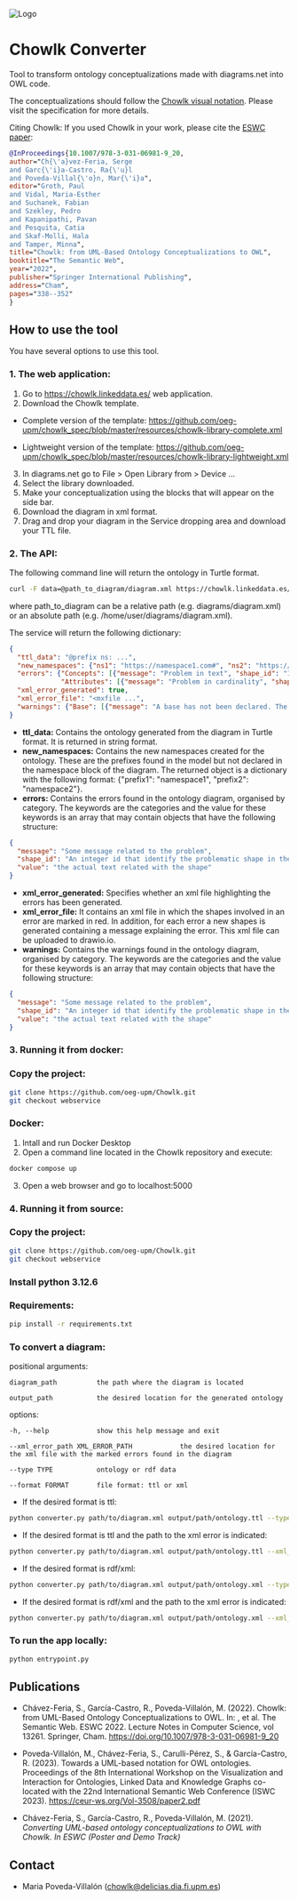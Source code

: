 ![Logo](https://github.com/oeg-upm/Chowlk/blob/webservice/app/static/images/logos/logo.png)

# Chowlk Converter
Tool to transform ontology conceptualizations made with diagrams.net into OWL code.

The conceptualizations should follow the <a href="https://chowlk.linkeddata.es/notation.html">Chowlk visual notation</a>. Please visit the specification for more details.

Citing Chowlk: If you used Chowlk in your work, please cite the [ESWC paper](https://2022.eswc-conferences.org/wp-content/uploads/2022/05/paper_90_Chavez-Feria_et_al.pdf):

```bib
@InProceedings{10.1007/978-3-031-06981-9_20,
author="Ch{\'a}vez-Feria, Serge
and Garc{\'i}a-Castro, Ra{\'u}l
and Poveda-Villal{\'o}n, Mar{\'i}a",
editor="Groth, Paul
and Vidal, Maria-Esther
and Suchanek, Fabian
and Szekley, Pedro
and Kapanipathi, Pavan
and Pesquita, Catia
and Skaf-Molli, Hala
and Tamper, Minna",
title="Chowlk: from UML-Based Ontology Conceptualizations to OWL",
booktitle="The Semantic Web",
year="2022",
publisher="Springer International Publishing",
address="Cham",
pages="338--352"
}
```

## How to use the tool

You have several options to use this tool.

### 1. The web application:

1. Go to https://chowlk.linkeddata.es/ web application.
2. Download the Chowlk template.
  
  * Complete version of the template:
    https://github.com/oeg-upm/chowlk_spec/blob/master/resources/chowlk-library-complete.xml

  * Lightweight version of the template:
    https://github.com/oeg-upm/chowlk_spec/blob/master/resources/chowlk-library-lightweight.xml
     
3. In diagrams.net go to File > Open Library from > Device ...
4. Select the library downloaded.
5. Make your conceptualization using the blocks that will appear on the side bar.
6. Download the diagram in xml format.
7. Drag and drop your diagram in the Service dropping area and download your TTL file.

### 2. The API:

The following command line will return the ontology in Turtle format.

```bash
curl -F data=@path_to_diagram/diagram.xml https://chowlk.linkeddata.es/api
```

where path_to_diagram can be a relative path (e.g. diagrams/diagram.xml) or an absolute path (e.g. /home/user/diagrams/diagram.xml).

The service will return the following dictionary:

```json
{
  "ttl_data": "@prefix ns: ...",
  "new_namespaces": {"ns1": "https://namespace1.com#", "ns2": "https://namespace2.com#"},
  "errors": {"Concepts": [{"message": "Problem in text", "shape_id": "13", "value": "ns:Building Element"}],
             "Attributes": [{"message": "Problem in cardinality", "shape_id": 45, "value": "ns:ifcIdentifier"}]},
  "xml_error_generated": true,
  "xml_error_file": "<mxfile ...",
  "warnings": {"Base": [{"message": "A base has not been declared. The first namespace has been taken as base"}]}
}
```

* **ttl_data:** Contains the ontology generated from the diagram in Turtle format. It is returned in string format.
* **new_namespaces:** Contains the new namespaces created for the ontology. These are the prefixes found in the model but not declared in the namespace block of the diagram. The returned object is a dictionary with the following format: {"prefix1": "namespace1", "prefix2": "namespace2"}.
* **errors:** Contains the errors found in the ontology diagram, organised by category. The keywords are the categories and the value for these keywords is an array that may contain objects that have the following structure:

```json
{
  "message": "Some message related to the problem",
  "shape_id": "An integer id that identify the problematic shape in the diagram",
  "value": "the actual text related with the shape"
}
```
* **xml_error_generated:** Specifies whether an xml file highlighting the errors has been generated.
* **xml_error_file:** It contains an xml file in which the shapes involved in an error are marked in red. In addition, for each error a new shapes is generated containing a message explaining the error. This xml file can be uploaded to drawio.io.
* **warnings:** Contains the warnings found in the ontology diagram, organised by category. The keywords are the categories and the value for these keywords is an array that may contain objects that have the following structure:

```json
{
  "message": "Some message related to the problem",
  "shape_id": "An integer id that identify the problematic shape in the diagram",
  "value": "the actual text related with the shape"
}
```

### 3. Running it from docker:
### Copy the project:
```bash
git clone https://github.com/oeg-upm/Chowlk.git
git checkout webservice
```
### Docker:
1. Intall and run Docker Desktop
2. Open a command line located in the Chowlk repository and execute:
```bash
docker compose up
```
3. Open a web browser and go to localhost:5000

### 4. Running it from source:

### Copy the project:
```bash
git clone https://github.com/oeg-upm/Chowlk.git
git checkout webservice
```
### Install python 3.12.6

### Requirements:
```bash
pip install -r requirements.txt
```

### To convert a diagram:

positional arguments:

    diagram_path          the path where the diagram is located
  
    output_path           the desired location for the generated ontology

options:

    -h, --help            show this help message and exit
  
    --xml_error_path XML_ERROR_PATH            the desired location for the xml file with the marked errors found in the diagram
  
    --type TYPE           ontology or rdf data
  
    --format FORMAT       file format: ttl or xml

* If the desired format is ttl:
```bash
python converter.py path/to/diagram.xml output/path/ontology.ttl --type ontology --format ttl
```

* If the desired format is ttl and the path to the xml error is indicated:
```bash
python converter.py path/to/diagram.xml output/path/ontology.ttl --xml_error_path output/path/error_xml.xml --type ontology --format ttl
```

* If the desired format is rdf/xml:
```bash
python converter.py path/to/diagram.xml output/path/ontology.xml --type ontology --format xml
```

* If the desired format is rdf/xml and the path to the xml error is indicated:
```bash
python converter.py path/to/diagram.xml output/path/ontology.xml --xml_error_path output/path/error_xml.xml --type ontology --format xml
```

### To run the app locally:
```bash
python entrypoint.py
```

## Publications

* Chávez-Feria, S., García-Castro, R., Poveda-Villalón, M. (2022). Chowlk: from UML-Based Ontology Conceptualizations to OWL. In: , et al. The Semantic Web. ESWC 2022. Lecture Notes in Computer Science, vol 13261. Springer, Cham. https://doi.org/10.1007/978-3-031-06981-9_20

* Poveda-Villalón, M., Chávez-Feria, S., Carulli-Pérez, S., & García-Castro, R. (2023). Towards a UML-based notation for OWL ontologies. Proceedings of the 8th International Workshop on the Visualization and Interaction for Ontologies, Linked Data and Knowledge Graphs co-located with the 22nd International Semantic Web Conference (ISWC 2023). https://ceur-ws.org/Vol-3508/paper2.pdf

* Chávez-Feria, S., García-Castro, R., Poveda-Villalón, M. (2021). <i>Converting UML-based ontology conceptualizations to OWL with Chowlk. In ESWC (Poster and Demo Track)</i>

## Contact
* Maria Poveda-Villalón (chowlk@delicias.dia.fi.upm.es)
